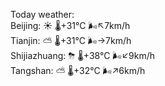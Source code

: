 Today weather:  
Beijing: ☀️   🌡️+31°C 🌬️↖7km/h  
Tianjin: ⛅️  🌡️+31°C 🌬️→7km/h  
Shijiazhuang: ⛈   🌡️+38°C 🌬️↙9km/h  
Tangshan: ⛅️  🌡️+32°C 🌬️↗6km/h  
